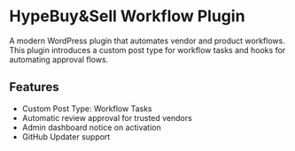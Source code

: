# HypeBuy&Sell Workflow Plugin

A modern WordPress plugin that automates vendor and product workflows. This plugin introduces a custom post type for workflow tasks and hooks for automating approval flows.

## Features
- Custom Post Type: Workflow Tasks
- Automatic review approval for trusted vendors
- Admin dashboard notice on activation
- GitHub Updater support
